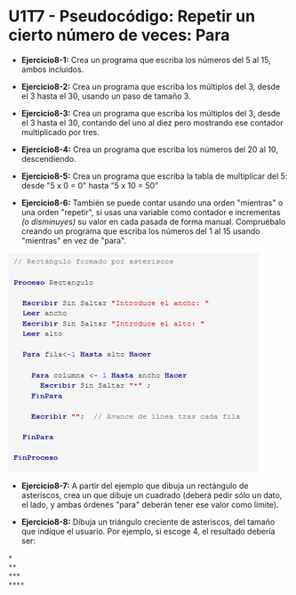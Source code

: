 # U1T7 - Pseudocódigo: Repetir un cierto número de veces: Para

* **Ejercicio8-1:** Crea un programa que escriba los números del 5 al 15, ambos incluidos.

* **Ejercicio8-2:** Crea un programa que escriba los múltiplos del 3, desde el 3 hasta el 30, usando un paso de tamaño 3.

* **Ejercicio8-3:** Crea un programa que escriba los múltiplos del 3, desde el 3 hasta el 30, contando del uno al diez pero mostrando ese contador multiplicado por tres.

* **Ejercicio8-4:** Crea un programa que escriba los números del 20 al 10, descendiendo.

* **Ejercicio8-5:** Crea un programa que escriba la tabla de multiplicar del 5: desde "5 x 0 = 0" hasta "5 x 10 = 50"

* **Ejercicio8-6:** También se puede contar usando una orden "mientras" o una orden "repetir", si usas una variable como contador e incrementas *(o disminuyes)* su valor en cada pasada de forma manual. Compruébalo creando un programa que escriba los números del 1 al 15 usando "mientras" en vez de "para".

![IMG U1T8](../img/U1T8.png)

* **Ejercicio8-7:** A partir del ejemplo que dibuja un rectángulo de asteriscos, crea un que dibuje un cuadrado (deberá pedir sólo un dato, el lado, y ambas órdenes "para" deberán tener ese valor como límite).

* **Ejercicio8-8:** Dibuja un triángulo creciente de asteriscos, del tamaño que indique el usuario. Por ejemplo, si escoge 4, el resultado debería ser:
```` 
*
**
***
****
````